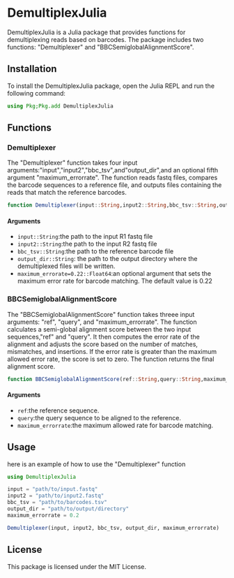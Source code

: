 # DemultiplexJulia
DemultiplexJulia is a Julia package that provides functions for demultiplexing reads based on barcodes. The package includes two functions: "Demultiplexer" and "BBCSemiglobalAlignmentScore".
## Installation
To install the DemultiplexJulia package, open the Julia REPL and run the following command:
```Julia
using Pkg;Pkg.add DemultiplexJulia
```
## Functions
### Demultiplexer
The "Demultiplexer" function takes four input arguments:"input","input2","bbc_tsv",and"output_dir",and an optional fifth argument "maximum_errorrate". The function reads fastq files, compares the barcode sequences to a reference file, and outputs files containing the reads that match the reference barcodes.
```julia
function Demultiplexer(input::String,input2::String,bbc_tsv::String,output_dir::String,maximum_errorrate=0.22::Float64)
```

#### Arguments
* `input::String`:the path to the input R1 fastq file
* `input2::String`:the path to the input R2 fastq file
* `bbc_tsv::String`:the path to the reference barcode file
* `output_dir::String`: the path to the output directory where the demultiplexed files will be written.
* `maximum_errorate=0.22::Float64`:an optional argument that sets the maximum error rate for barcode matching. The default value is 0.22

### BBCSemiglobalAlignmentScore
The "BBCSemiglobalAlignmentScore" function takes threee input arguments: "ref", "query", and "maximum_errorrate". The function calculates a semi-global alignment score between the two input sequences,"ref" and "query". It then computes the error rate of the alignment and adjusts the score based on the number of matches, mismatches, and insertions. If the error rate is greater than the maximum allowed error rate, the score is set to zero. The function returns the final alignment score.

```julia
function BBCSemiglobalAlignmentScore(ref::String,query::String,maximum_errorrate::Float64)
```
#### Arguments
* `ref`:the reference sequence.
* `query`:the query sequence to be aligned to the reference.
* `maximum_errorrate`:the maximum allowed rate for barcode matching.

## Usage
here is an example of how to use the "Demultiplexer" function
```julia
using DemultiplexJulia

input = "path/to/input.fastq"
input2 = "path/to/input2.fastq"
bbc_tsv = "path/to/barcodes.tsv"
output_dir = "path/to/output/directory"
maximum_errorrate = 0.2

Demultiplexer(input, input2, bbc_tsv, output_dir, maximum_errorrate)
```
## License
This package is licensed under the MIT License.

